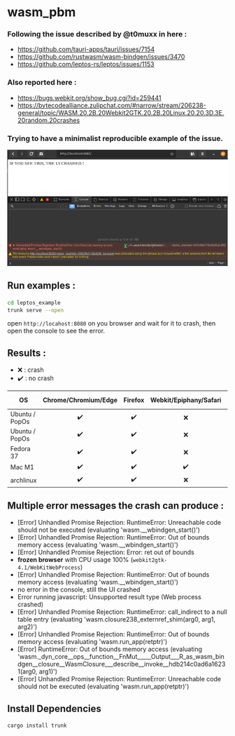 # wasm_pbm

### Following the issue described by @t0muxx in here :
- https://github.com/tauri-apps/tauri/issues/7154
- https://github.com/rustwasm/wasm-bindgen/issues/3470
- https://github.com/leptos-rs/leptos/issues/1153

### Also reported here :
- https://bugs.webkit.org/show_bug.cgi?id=259441
- https://bytecodealliance.zulipchat.com/#narrow/stream/206238-general/topic/WASM.20.2B.20Webkit2GTK.20.2B.20Linux.20.20.3D.3E.20random.20crashes

### Trying to have a minimalist reproducible example of the issue.

![if you see this](crash.png)

## Run examples :

```sh
cd leptos_example
trunk serve --open
```

open `http://locahost:8080` on you browser and wait for it to crash, then open the console to see the error.

## Results :

- :x: : crash
- :heavy_check_mark: : no crash

| OS | Chrome/Chromium/Edge | Firefox | Webkit/Epiphany/Safari | Epiphany/Webkit version |
| --- | :---: | :---: | :---: | --- |
| Ubuntu / PopOs | :heavy_check_mark: | :heavy_check_mark:  | :x:                   | 42.2 / ?      |
| Ubuntu / PopOs | :heavy_check_mark: | :heavy_check_mark:  | :x:                   | 44.4 / 2.40.4 |
| Fedora 37      | :heavy_check_mark: | :heavy_check_mark:  | :x:                   | 43.1 / 2.40.3 |
| Mac M1         | :heavy_check_mark: | :heavy_check_mark:  | :heavy_check_mark:    | ?             |
| archlinux      | :heavy_check_mark: | :heavy_check_mark:  | :x:                   | ?             |


## Multiple error messages the crash can produce :
- [Error] Unhandled Promise Rejection: RuntimeError: Unreachable code should not be executed (evaluating 'wasm.__wbindgen_start()')
- [Error] Unhandled Promise Rejection: RuntimeError: Out of bounds memory access (evaluating 'wasm.__wbindgen_start()')
- [Error] Unhandled Promise Rejection: Error: ret out of bounds
- **frozen browser** with CPU usage 100% (`webkit2gtk-4.1/WebKitWebProcess`)
- [Error] Unhandled Promise Rejection: RuntimeError: Out of bounds memory access (evaluating 'wasm.__wbindgen_start()')
- no error in the console, still the UI crashed
- Error running javascript: Unsupported result type (Web process crashed)
- [Error] Unhandled Promise Rejection: RuntimeError: call_indirect to a null table entry (evaluating 'wasm.closure238_externref_shim(arg0, arg1, arg2)')
- [Error] Unhandled Promise Rejection: RuntimeError: Out of bounds memory access (evaluating 'wasm.run_app(retptr)')
- [Error] RuntimeError: Out of bounds memory access (evaluating 'wasm._dyn_core__ops__function__FnMut_____Output___R_as_wasm_bindgen__closure__WasmClosure___describe__invoke__hdb214c0ad6a16231(arg0, arg1)')
- [Error] Unhandled Promise Rejection: RuntimeError: Unreachable code should not be executed (evaluating 'wasm.run_app(retptr)')


## Install Dependencies
```sh
cargo install trunk
```
